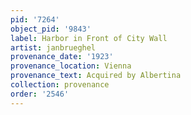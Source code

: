 ```yaml
---
pid: '7264'
object_pid: '9843'
label: Harbor in Front of City Wall
artist: janbrueghel
provenance_date: '1923'
provenance_location: Vienna
provenance_text: Acquired by Albertina
collection: provenance
order: '2546'
---
```


